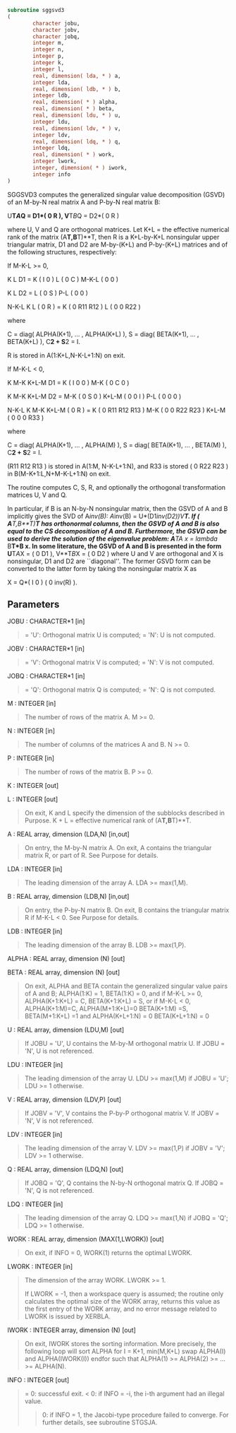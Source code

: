 ```fortran
subroutine sggsvd3
(
        character jobu,
        character jobv,
        character jobq,
        integer m,
        integer n,
        integer p,
        integer k,
        integer l,
        real, dimension( lda, * ) a,
        integer lda,
        real, dimension( ldb, * ) b,
        integer ldb,
        real, dimension( * ) alpha,
        real, dimension( * ) beta,
        real, dimension( ldu, * ) u,
        integer ldu,
        real, dimension( ldv, * ) v,
        integer ldv,
        real, dimension( ldq, * ) q,
        integer ldq,
        real, dimension( * ) work,
        integer lwork,
        integer, dimension( * ) iwork,
        integer info
)
```

SGGSVD3 computes the generalized singular value decomposition (GSVD)
of an M-by-N real matrix A and P-by-N real matrix B:

U**T*A*Q = D1*( 0 R ),    V**T*B*Q = D2*( 0 R )

where U, V and Q are orthogonal matrices.
Let K+L = the effective numerical rank of the matrix (A**T,B**T)**T,
then R is a K+L-by-K+L nonsingular upper triangular matrix, D1 and
D2 are M-by-(K+L) and P-by-(K+L)  matrices and of the
following structures, respectively:

If M-K-L >= 0,

K  L
D1 =     K ( I  0 )
L ( 0  C )
M-K-L ( 0  0 )

K  L
D2 =   L ( 0  S )
P-L ( 0  0 )

N-K-L  K    L
( 0 R ) = K (  0   R11  R12 )
L (  0    0   R22 )

where

C = diag( ALPHA(K+1), ... , ALPHA(K+L) ),
S = diag( BETA(K+1),  ... , BETA(K+L) ),
C**2 + S**2 = I.

R is stored in A(1:K+L,N-K-L+1:N) on exit.

If M-K-L < 0,

K M-K K+L-M
D1 =   K ( I  0    0   )
M-K ( 0  C    0   )

K M-K K+L-M
D2 =   M-K ( 0  S    0  )
K+L-M ( 0  0    I  )
P-L ( 0  0    0  )

N-K-L  K   M-K  K+L-M
( 0 R ) =     K ( 0    R11  R12  R13  )
M-K ( 0     0   R22  R23  )
K+L-M ( 0     0    0   R33  )

where

C = diag( ALPHA(K+1), ... , ALPHA(M) ),
S = diag( BETA(K+1),  ... , BETA(M) ),
C**2 + S**2 = I.

(R11 R12 R13 ) is stored in A(1:M, N-K-L+1:N), and R33 is stored
( 0  R22 R23 )
in B(M-K+1:L,N+M-K-L+1:N) on exit.

The routine computes C, S, R, and optionally the orthogonal
transformation matrices U, V and Q.

In particular, if B is an N-by-N nonsingular matrix, then the GSVD of
A and B implicitly gives the SVD of A*inv(B):
A*inv(B) = U*(D1*inv(D2))*V**T.
If ( A**T,B**T)**T  has orthonormal columns, then the GSVD of A and B is
also equal to the CS decomposition of A and B. Furthermore, the GSVD
can be used to derive the solution of the eigenvalue problem:
A**T*A x = lambda* B**T*B x.
In some literature, the GSVD of A and B is presented in the form
U**T*A*X = ( 0 D1 ),   V**T*B*X = ( 0 D2 )
where U and V are orthogonal and X is nonsingular, D1 and D2 are
``diagonal''.  The former GSVD form can be converted to the latter
form by taking the nonsingular matrix X as

X = Q*( I   0    )
( 0 inv(R) ).

## Parameters
JOBU : CHARACTER*1 [in]
> = 'U':  Orthogonal matrix U is computed;
> = 'N':  U is not computed.

JOBV : CHARACTER*1 [in]
> = 'V':  Orthogonal matrix V is computed;
> = 'N':  V is not computed.

JOBQ : CHARACTER*1 [in]
> = 'Q':  Orthogonal matrix Q is computed;
> = 'N':  Q is not computed.

M : INTEGER [in]
> The number of rows of the matrix A.  M >= 0.

N : INTEGER [in]
> The number of columns of the matrices A and B.  N >= 0.

P : INTEGER [in]
> The number of rows of the matrix B.  P >= 0.

K : INTEGER [out]

L : INTEGER [out]
> 
> On exit, K and L specify the dimension of the subblocks
> described in Purpose.
> K + L = effective numerical rank of (A**T,B**T)**T.

A : REAL array, dimension (LDA,N) [in,out]
> On entry, the M-by-N matrix A.
> On exit, A contains the triangular matrix R, or part of R.
> See Purpose for details.

LDA : INTEGER [in]
> The leading dimension of the array A. LDA >= max(1,M).

B : REAL array, dimension (LDB,N) [in,out]
> On entry, the P-by-N matrix B.
> On exit, B contains the triangular matrix R if M-K-L < 0.
> See Purpose for details.

LDB : INTEGER [in]
> The leading dimension of the array B. LDB >= max(1,P).

ALPHA : REAL array, dimension (N) [out]

BETA : REAL array, dimension (N) [out]
> 
> On exit, ALPHA and BETA contain the generalized singular
> value pairs of A and B;
> ALPHA(1:K) = 1,
> BETA(1:K)  = 0,
> and if M-K-L >= 0,
> ALPHA(K+1:K+L) = C,
> BETA(K+1:K+L)  = S,
> or if M-K-L < 0,
> ALPHA(K+1:M)=C, ALPHA(M+1:K+L)=0
> BETA(K+1:M) =S, BETA(M+1:K+L) =1
> and
> ALPHA(K+L+1:N) = 0
> BETA(K+L+1:N)  = 0

U : REAL array, dimension (LDU,M) [out]
> If JOBU = 'U', U contains the M-by-M orthogonal matrix U.
> If JOBU = 'N', U is not referenced.

LDU : INTEGER [in]
> The leading dimension of the array U. LDU >= max(1,M) if
> JOBU = 'U'; LDU >= 1 otherwise.

V : REAL array, dimension (LDV,P) [out]
> If JOBV = 'V', V contains the P-by-P orthogonal matrix V.
> If JOBV = 'N', V is not referenced.

LDV : INTEGER [in]
> The leading dimension of the array V. LDV >= max(1,P) if
> JOBV = 'V'; LDV >= 1 otherwise.

Q : REAL array, dimension (LDQ,N) [out]
> If JOBQ = 'Q', Q contains the N-by-N orthogonal matrix Q.
> If JOBQ = 'N', Q is not referenced.

LDQ : INTEGER [in]
> The leading dimension of the array Q. LDQ >= max(1,N) if
> JOBQ = 'Q'; LDQ >= 1 otherwise.

WORK : REAL array, dimension (MAX(1,LWORK)) [out]
> On exit, if INFO = 0, WORK(1) returns the optimal LWORK.

LWORK : INTEGER [in]
> The dimension of the array WORK. LWORK >= 1.
> 
> If LWORK = -1, then a workspace query is assumed; the routine
> only calculates the optimal size of the WORK array, returns
> this value as the first entry of the WORK array, and no error
> message related to LWORK is issued by XERBLA.

IWORK : INTEGER array, dimension (N) [out]
> On exit, IWORK stores the sorting information. More
> precisely, the following loop will sort ALPHA
> for I = K+1, min(M,K+L)
> swap ALPHA(I) and ALPHA(IWORK(I))
> endfor
> such that ALPHA(1) >= ALPHA(2) >= ... >= ALPHA(N).

INFO : INTEGER [out]
> = 0:  successful exit.
> < 0:  if INFO = -i, the i-th argument had an illegal value.
> > 0:  if INFO = 1, the Jacobi-type procedure failed to
> converge.  For further details, see subroutine STGSJA.
